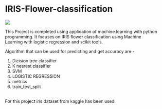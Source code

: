 # IRIS-Flower-classification

<img src="https://miro.medium.com/max/875/1*7bnLKsChXq94QjtAiRn40w.png">

This Project is completed using application of machine learning with python programming.
It focuses on IRIS flower classification using Machine Learning with logistic regression and scikit tools. 

Algorithm that can be used for predicting and get accuracy are -
1. Dicision tree classifier 
2. K nearest classifier
3. SVM
4. LOGISTIC REGRESSION
5. metrics
6. train_test_split
<br>
For this project iris dataset from kaggle has been used.</br>

